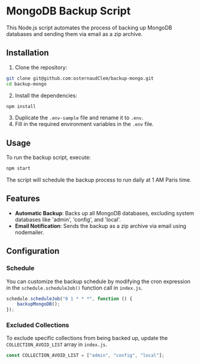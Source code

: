 # MongoDB Backup Script

This Node.js script automates the process of backing up MongoDB databases and sending them via email as a zip archive.

## Installation

1. Clone the repository:

```bash
git clone git@github.com:osternaudClem/backup-mongo.git
cd backup-mongo
```

2. Install the dependencies:

```bash
npm install
```

3. Duplicate the `.env-sample` file and rename it to `.env`.
4. Fill in the required environment variables in the `.env` file.

## Usage

To run the backup script, execute:

```bash
npm start
```

The script will schedule the backup process to run daily at 1 AM Paris time.

## Features

- **Automatic Backup**: Backs up all MongoDB databases, excluding system databases like 'admin', 'config', and 'local'.
- **Email Notification**: Sends the backup as a zip archive via email using nodemailer.

## Configuration

### Schedule

You can customize the backup schedule by modifying the cron expression in the `schedule.scheduleJob()` function call in `index.js`.

```javascript
schedule.scheduleJob("0 1 * * *", function () {
    backupMongoDB();
});
```

### Excluded Collections

To exclude specific collections from being backed up, update the `COLLECTION_AVOID_LIST` array in `index.js`.

```javascript
const COLLECTION_AVOID_LIST = ["admin", "config", "local"];
```